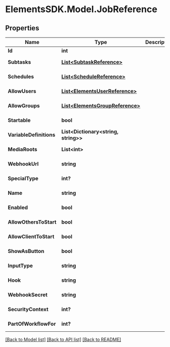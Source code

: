 # ElementsSDK.Model.JobReference

## Properties

Name | Type | Description | Notes
------------ | ------------- | ------------- | -------------
**Id** | **int** |  | [optional] 
**Subtasks** | [**List&lt;SubtaskReference&gt;**](SubtaskReference.md) |  | [optional] [readonly] 
**Schedules** | [**List&lt;ScheduleReference&gt;**](ScheduleReference.md) |  | [optional] [readonly] 
**AllowUsers** | [**List&lt;ElementsUserReference&gt;**](ElementsUserReference.md) |  | [optional] [readonly] 
**AllowGroups** | [**List&lt;ElementsGroupReference&gt;**](ElementsGroupReference.md) |  | [optional] [readonly] 
**Startable** | **bool** |  | [optional] [readonly] 
**VariableDefinitions** | **List&lt;Dictionary&lt;string, string&gt;&gt;** |  | [optional] [readonly] 
**MediaRoots** | **List&lt;int&gt;** |  | [optional] [readonly] 
**WebhookUrl** | **string** |  | [optional] [readonly] 
**SpecialType** | **int?** |  | [optional] [readonly] 
**Name** | **string** |  | [optional] [readonly] 
**Enabled** | **bool** |  | [optional] [readonly] 
**AllowOthersToStart** | **bool** |  | [optional] [readonly] 
**AllowClientToStart** | **bool** |  | [optional] [readonly] 
**ShowAsButton** | **bool** |  | [optional] [readonly] 
**InputType** | **string** |  | [optional] [readonly] 
**Hook** | **string** |  | [optional] [readonly] 
**WebhookSecret** | **string** |  | [optional] [readonly] 
**SecurityContext** | **int?** |  | [optional] [readonly] 
**PartOfWorkflowFor** | **int?** |  | [optional] [readonly] 

[[Back to Model list]](../#documentation-for-models) [[Back to API list]](../#documentation-for-api-endpoints) [[Back to README]](../)

